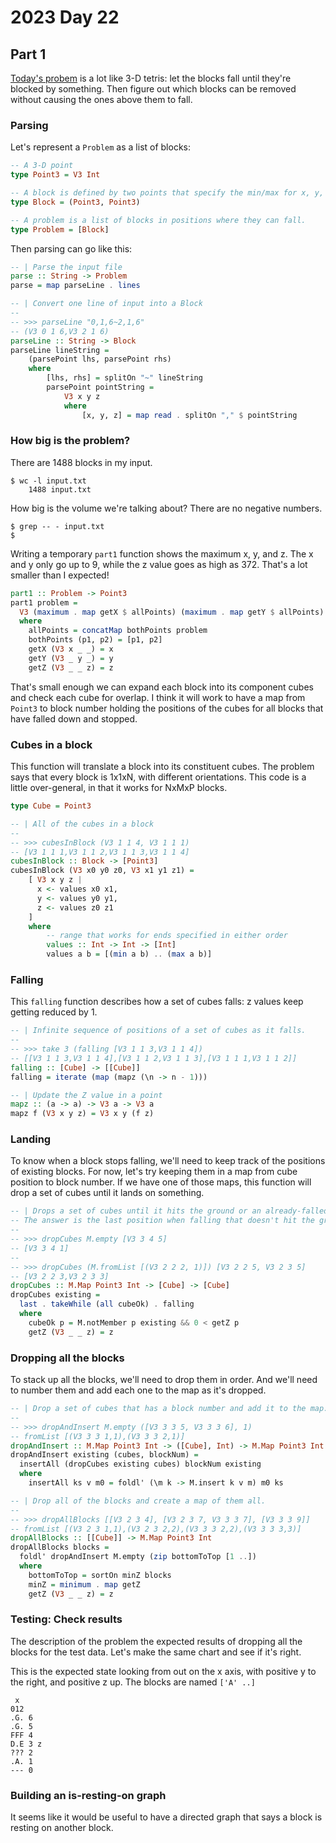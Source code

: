 # 2023 Day 22

## Part 1

[Today's probem](https://adventofcode.com/2023/day/22) is a lot like 3-D tetris: let the blocks fall until they're blocked by something.  Then figure out which blocks can be removed without causing the ones above them to fall.

### Parsing

Let's represent a `Problem` as a list of blocks:

```haskell
-- A 3-D point
type Point3 = V3 Int

-- A block is defined by two points that specify the min/max for x, y, and z 
type Block = (Point3, Point3)

-- A problem is a list of blocks in positions where they can fall. 
type Problem = [Block]
```

Then parsing can go like this:

```haskell
-- | Parse the input file
parse :: String -> Problem
parse = map parseLine . lines

-- | Convert one line of input into a Block 
--
-- >>> parseLine "0,1,6~2,1,6"
-- (V3 0 1 6,V3 2 1 6)
parseLine :: String -> Block 
parseLine lineString = 
    (parsePoint lhs, parsePoint rhs)
    where 
        [lhs, rhs] = splitOn "~" lineString 
        parsePoint pointString = 
            V3 x y z 
            where 
                [x, y, z] = map read . splitOn "," $ pointString
```

### How big is the problem?

There are 1488 blocks in my input.

```
$ wc -l input.txt
    1488 input.txt
```

How big is the volume we're talking about?  There are no negative numbers.

```
$ grep -- - input.txt
$ 
```

Writing a temporary `part1` function shows the maximum x, y, and z.  The x and y only go up to 9, while the z value goes as high as 372.  That's a lot smaller than I expected!

```haskell
part1 :: Problem -> Point3
part1 problem =
  V3 (maximum . map getX $ allPoints) (maximum . map getY $ allPoints) (maximum . map getZ $ allPoints)
  where
    allPoints = concatMap bothPoints problem
    bothPoints (p1, p2) = [p1, p2]
    getX (V3 x _ _) = x
    getY (V3 _ y _) = y
    getZ (V3 _ _ z) = z
```

That's small enough we can expand each block into its component cubes and check each cube for overlap.  I think it will work to have a map from `Point3` to block number holding the positions of the cubes for all blocks that have falled down and stopped.

### Cubes in a block

This function will translate a block into its constituent cubes.  The problem says that every block is 1x1xN, with different orientations.  This code is a little over-general, in that it works for NxMxP blocks.

```haskell
type Cube = Point3 

-- | All of the cubes in a block 
--
-- >>> cubesInBlock (V3 1 1 4, V3 1 1 1)
-- [V3 1 1 1,V3 1 1 2,V3 1 1 3,V3 1 1 4]
cubesInBlock :: Block -> [Point3]
cubesInBlock (V3 x0 y0 z0, V3 x1 y1 z1) =
    [ V3 x y z | 
      x <- values x0 x1,
      y <- values y0 y1,
      z <- values z0 z1
    ]
    where 
        -- range that works for ends specified in either order 
        values :: Int -> Int -> [Int]
        values a b = [(min a b) .. (max a b)]
```

### Falling 

This `falling` function describes how a set of cubes falls: z values keep getting reduced by 1.

```haskell
-- | Infinite sequence of positions of a set of cubes as it falls.
--
-- >>> take 3 (falling [V3 1 1 3,V3 1 1 4])
-- [[V3 1 1 3,V3 1 1 4],[V3 1 1 2,V3 1 1 3],[V3 1 1 1,V3 1 1 2]]
falling :: [Cube] -> [[Cube]]
falling = iterate (map (mapz (\n -> n - 1)))

-- | Update the Z value in a point
mapz :: (a -> a) -> V3 a -> V3 a
mapz f (V3 x y z) = V3 x y (f z)
```

### Landing

To know when a block stops falling, we'll need to keep track of the positions of existing blocks.  For now, let's try keeping them in a map from cube position to block number.  If we have one of those maps, this function will drop a set of cubes until it lands on something.

```haskell
-- | Drops a set of cubes until it hits the ground or an already-falled cube.
-- The answer is the last position when falling that doesn't hit the ground or an existing cube.
--
-- >>> dropCubes M.empty [V3 3 4 5]
-- [V3 3 4 1]
--
-- >>> dropCubes (M.fromList [(V3 2 2 2, 1)]) [V3 2 2 5, V3 2 3 5]
-- [V3 2 2 3,V3 2 3 3]
dropCubes :: M.Map Point3 Int -> [Cube] -> [Cube]
dropCubes existing =
  last . takeWhile (all cubeOk) . falling
  where
    cubeOk p = M.notMember p existing && 0 < getZ p
    getZ (V3 _ _ z) = z
```

### Dropping all the blocks

To stack up all the blocks, we'll need to drop them in order.  And we'll need to number them and add each one to the map as it's dropped.

```haskell
-- | Drop a set of cubes that has a block number and add it to the map.
--
-- >>> dropAndInsert M.empty ([V3 3 3 5, V3 3 3 6], 1)
-- fromList [(V3 3 3 1,1),(V3 3 3 2,1)]
dropAndInsert :: M.Map Point3 Int -> ([Cube], Int) -> M.Map Point3 Int
dropAndInsert existing (cubes, blockNum) =
  insertAll (dropCubes existing cubes) blockNum existing
  where
    insertAll ks v m0 = foldl' (\m k -> M.insert k v m) m0 ks

-- | Drop all of the blocks and create a map of them all.
--
-- >>> dropAllBlocks [[V3 2 3 4], [V3 2 3 7, V3 3 3 7], [V3 3 3 9]]
-- fromList [(V3 2 3 1,1),(V3 2 3 2,2),(V3 3 3 2,2),(V3 3 3 3,3)]
dropAllBlocks :: [[Cube]] -> M.Map Point3 Int
dropAllBlocks blocks =
  foldl' dropAndInsert M.empty (zip bottomToTop [1 ..])
  where
    bottomToTop = sortOn minZ blocks
    minZ = minimum . map getZ
    getZ (V3 _ _ z) = z
```

### Testing: Check results 

The description of the problem the expected results of dropping all the blocks for the test data.  Let's make the same chart and see if it's right.

This is the expected state looking from out on the x axis, with positive y to the right, and positive z up.  The blocks are named `['A' ..]`

```
 x
012
.G. 6
.G. 5
FFF 4
D.E 3 z
??? 2
.A. 1
--- 0
```



### Building an is-resting-on graph 

It seems like it would be useful to have a directed graph that says a block is resting on another block.


